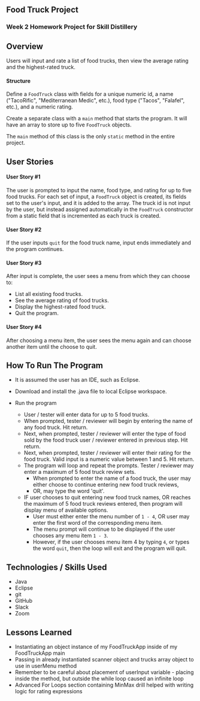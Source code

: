 ## Food Truck Project

### Week 2 Homework Project for Skill Distillery

## Overview 

Users will input and rate a list of food trucks, then view the average rating and the highest-rated truck.

#### Structure

Define a `FoodTruck` class with fields for a unique numeric id, a name ("TacoRific", "Mediterranean Medic", etc.), food type ("Tacos", "Falafel", etc.), and a numeric rating.

Create a separate class with a `main` method that starts the program.  It will have an array to store up to five `FoodTruck` objects.  

The `main` method of this class is the only `static` method in the entire project.

## User Stories

#### User Story #1

The user is prompted to input the name, food type, and rating for up to five food trucks.  For each set of input, a `FoodTruck` object is created, its fields set to the user's input, and it is added to the array.  The truck id is not input by the user, but instead assigned automatically in the `FoodTruck` constructor from a static field that is incremented as each truck is created.

#### User Story #2

If the user inputs `quit` for the food truck name, input ends immediately and the program continues.

#### User Story #3

After input is complete, the user sees a menu from which they can choose to:

* List all existing food trucks.
* See the average rating of food trucks.
* Display the highest-rated food truck.
* Quit the program.

#### User Story #4

After choosing a menu item, the user sees the menu again and can choose another item until the choose to quit.

## How To Run The Program

* It is assumed the user has an IDE, such as Eclipse. 
* Download and install the .java file to local Eclipse workspace.
* Run the program

	* User / tester will enter data for up to 5 food trucks. 
	* When prompted, tester / reviewer will begin by entering the name of any food truck. Hit return.
	* Next, when prompted, tester / reviewer will enter the type of food sold by the food truck user / reviewer entered in previous step. Hit return.
	* Next, when prompted, tester / reviewer will enter their rating for the food truck. Valid input is a numeric value between 1 and 5. Hit return.
	* The program will loop and repeat the prompts. Tester / reviewer may enter a maximum of 5 food truck review sets.  
		* When prompted to enter the name of a food truck, the user may either choose to continue entering new food truck reviews,  
		* OR, may type the word 'quit'.
	* IF user chooses to quit entering new food truck names, OR reaches the maximum of 5 food truck reviews entered, then program will display menu of available options. 
		* User must either enter the menu number of `1 - 4`, OR user may enter the first word of the corresponding menu item. 
		* The menu prompt will continue to be displayed if the user chooses any menu item `1 - 3`. 
		* However, if the user chooses menu item 4 by typing `4`, or types the word `quit`, then the loop will exit and the program will quit. 
		

## Technologies / Skills Used 

* Java
* Eclipse
* git 
* GitHub 
* Slack
* Zoom  

## Lessons Learned 

* Instantiating an object instance of my FoodTruckApp inside of my FoodTruckApp main
* Passing in already instantiated scanner object and trucks array object to use in userMenu method
* Remember to be careful about placement of userInput variable  - placing inside the method, but outside the while loop caused an infinite loop
* Advanced For Loops section containing MinMax drill helped with writing logic for rating expressions 


